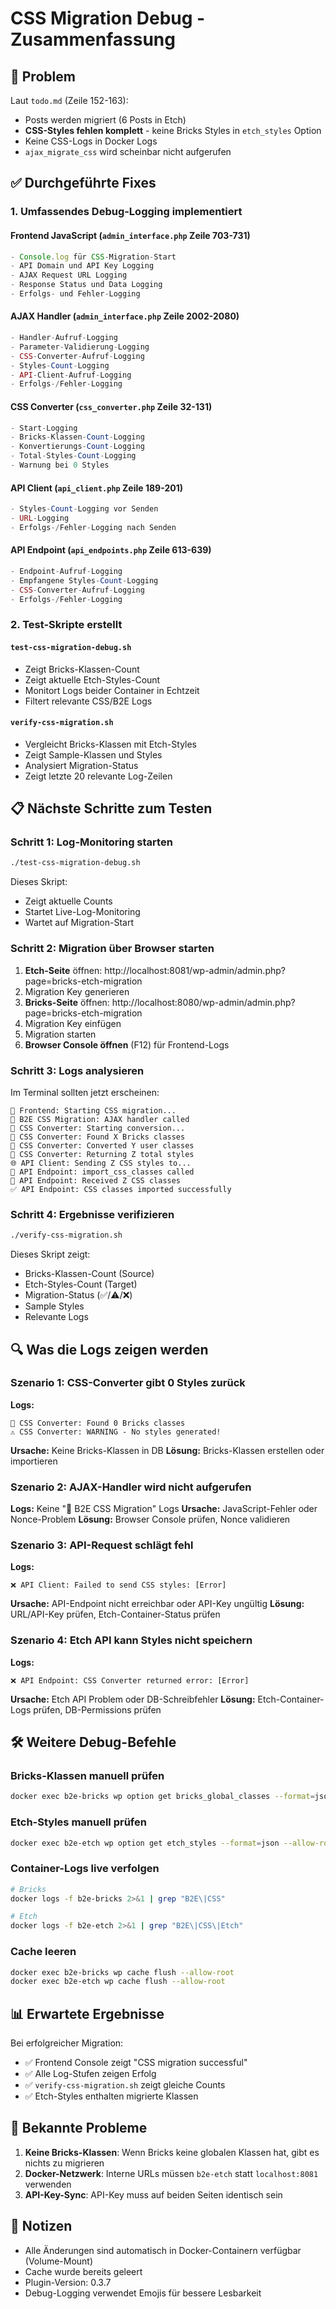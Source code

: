 # CSS Migration Debug - Zusammenfassung

## 🎯 Problem
Laut `todo.md` (Zeile 152-163):
- Posts werden migriert (6 Posts in Etch)
- **CSS-Styles fehlen komplett** - keine Bricks Styles in `etch_styles` Option
- Keine CSS-Logs in Docker Logs
- `ajax_migrate_css` wird scheinbar nicht aufgerufen

## ✅ Durchgeführte Fixes

### 1. Umfassendes Debug-Logging implementiert

#### Frontend JavaScript (`admin_interface.php` Zeile 703-731)
```javascript
- Console.log für CSS-Migration-Start
- API Domain und API Key Logging
- AJAX Request URL Logging
- Response Status und Data Logging
- Erfolgs- und Fehler-Logging
```

#### AJAX Handler (`admin_interface.php` Zeile 2002-2080)
```php
- Handler-Aufruf-Logging
- Parameter-Validierung-Logging
- CSS-Converter-Aufruf-Logging
- Styles-Count-Logging
- API-Client-Aufruf-Logging
- Erfolgs-/Fehler-Logging
```

#### CSS Converter (`css_converter.php` Zeile 32-131)
```php
- Start-Logging
- Bricks-Klassen-Count-Logging
- Konvertierungs-Count-Logging
- Total-Styles-Count-Logging
- Warnung bei 0 Styles
```

#### API Client (`api_client.php` Zeile 189-201)
```php
- Styles-Count-Logging vor Senden
- URL-Logging
- Erfolgs-/Fehler-Logging nach Senden
```

#### API Endpoint (`api_endpoints.php` Zeile 613-639)
```php
- Endpoint-Aufruf-Logging
- Empfangene Styles-Count-Logging
- CSS-Converter-Aufruf-Logging
- Erfolgs-/Fehler-Logging
```

### 2. Test-Skripte erstellt

#### `test-css-migration-debug.sh`
- Zeigt Bricks-Klassen-Count
- Zeigt aktuelle Etch-Styles-Count
- Monitort Logs beider Container in Echtzeit
- Filtert relevante CSS/B2E Logs

#### `verify-css-migration.sh`
- Vergleicht Bricks-Klassen mit Etch-Styles
- Zeigt Sample-Klassen und Styles
- Analysiert Migration-Status
- Zeigt letzte 20 relevante Log-Zeilen

## 📋 Nächste Schritte zum Testen

### Schritt 1: Log-Monitoring starten
```bash
./test-css-migration-debug.sh
```
Dieses Skript:
- Zeigt aktuelle Counts
- Startet Live-Log-Monitoring
- Wartet auf Migration-Start

### Schritt 2: Migration über Browser starten
1. **Etch-Seite** öffnen: http://localhost:8081/wp-admin/admin.php?page=bricks-etch-migration
2. Migration Key generieren
3. **Bricks-Seite** öffnen: http://localhost:8080/wp-admin/admin.php?page=bricks-etch-migration
4. Migration Key einfügen
5. Migration starten
6. **Browser Console öffnen** (F12) für Frontend-Logs

### Schritt 3: Logs analysieren
Im Terminal sollten jetzt erscheinen:
```
🎨 Frontend: Starting CSS migration...
🎨 B2E CSS Migration: AJAX handler called
🎨 CSS Converter: Starting conversion...
🎨 CSS Converter: Found X Bricks classes
🎨 CSS Converter: Converted Y user classes
🎨 CSS Converter: Returning Z total styles
🌐 API Client: Sending Z CSS styles to...
🎯 API Endpoint: import_css_classes called
🎯 API Endpoint: Received Z CSS classes
✅ API Endpoint: CSS classes imported successfully
```

### Schritt 4: Ergebnisse verifizieren
```bash
./verify-css-migration.sh
```
Dieses Skript zeigt:
- Bricks-Klassen-Count (Source)
- Etch-Styles-Count (Target)
- Migration-Status (✅/⚠️/❌)
- Sample Styles
- Relevante Logs

## 🔍 Was die Logs zeigen werden

### Szenario 1: CSS-Converter gibt 0 Styles zurück
**Logs:**
```
🎨 CSS Converter: Found 0 Bricks classes
⚠️ CSS Converter: WARNING - No styles generated!
```
**Ursache:** Keine Bricks-Klassen in DB
**Lösung:** Bricks-Klassen erstellen oder importieren

### Szenario 2: AJAX-Handler wird nicht aufgerufen
**Logs:** Keine "🎨 B2E CSS Migration" Logs
**Ursache:** JavaScript-Fehler oder Nonce-Problem
**Lösung:** Browser Console prüfen, Nonce validieren

### Szenario 3: API-Request schlägt fehl
**Logs:**
```
❌ API Client: Failed to send CSS styles: [Error]
```
**Ursache:** API-Endpoint nicht erreichbar oder API-Key ungültig
**Lösung:** URL/API-Key prüfen, Etch-Container-Status prüfen

### Szenario 4: Etch API kann Styles nicht speichern
**Logs:**
```
❌ API Endpoint: CSS Converter returned error: [Error]
```
**Ursache:** Etch API Problem oder DB-Schreibfehler
**Lösung:** Etch-Container-Logs prüfen, DB-Permissions prüfen

## 🛠️ Weitere Debug-Befehle

### Bricks-Klassen manuell prüfen
```bash
docker exec b2e-bricks wp option get bricks_global_classes --format=json --allow-root | jq '. | length'
```

### Etch-Styles manuell prüfen
```bash
docker exec b2e-etch wp option get etch_styles --format=json --allow-root | jq '. | length'
```

### Container-Logs live verfolgen
```bash
# Bricks
docker logs -f b2e-bricks 2>&1 | grep "B2E\|CSS"

# Etch
docker logs -f b2e-etch 2>&1 | grep "B2E\|CSS\|Etch"
```

### Cache leeren
```bash
docker exec b2e-bricks wp cache flush --allow-root
docker exec b2e-etch wp cache flush --allow-root
```

## 📊 Erwartete Ergebnisse

Bei erfolgreicher Migration:
- ✅ Frontend Console zeigt "CSS migration successful"
- ✅ Alle Log-Stufen zeigen Erfolg
- ✅ `verify-css-migration.sh` zeigt gleiche Counts
- ✅ Etch-Styles enthalten migrierte Klassen

## 🚨 Bekannte Probleme

1. **Keine Bricks-Klassen**: Wenn Bricks keine globalen Klassen hat, gibt es nichts zu migrieren
2. **Docker-Netzwerk**: Interne URLs müssen `b2e-etch` statt `localhost:8081` verwenden
3. **API-Key-Sync**: API-Key muss auf beiden Seiten identisch sein

## 📝 Notizen

- Alle Änderungen sind automatisch in Docker-Containern verfügbar (Volume-Mount)
- Cache wurde bereits geleert
- Plugin-Version: 0.3.7
- Debug-Logging verwendet Emojis für bessere Lesbarkeit
